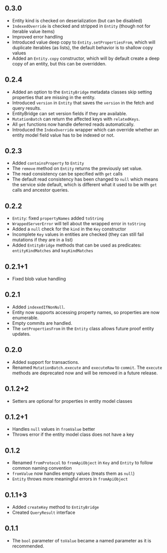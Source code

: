 ## 0.3.0

* Entity kind is checked on deserialization (but can be disabled)
* `IndexedOverride` is checked and stripped in `Entity` (though not for iterable
  value items)
* Improved error handling
* Introduced value deep copy to `Entity.setPropertiesFrom`, which will duplicate iterables (as lists),
  the default behavior is to shallow copy values
* Added an `Entity.copy` constructor, which will by default create a deep copy of an entity, but this
  can be overridden.

## 0.2.4

* Added an option to the `EntityBridge` metadata classes skip setting properties that
  are missing in the entity.
* Introduced `version` in `Entity` that saves the `version` in the fetch and query
  results.
* EntityBridge can set version fields if they are available.
* `MutationBatch` can return the affected keys with `relatedKeys`.
* All `get` functions now handle deferred reads automatically.
* Introduced the `IndexOverride` wrapper which can override whether an entity model
  field value has to be indexed or not.

## 0.2.3

* Added `containsProperty` to `Entity`
* The `remove` method on `Entity` returns the previously set value.
* The read consistency can be specified with `get` calls
* The default read consistency has been changed to `null` which means the service side
  default, which is different what it used to be with `get` calls and ancestor queries.

## 0.2.2

* `Entity`: fixed `propertyNames` added `toString`
* `WrappedServerError` will tell about the wrapped error in `toString`
* Added a `null` check for the `kind` in the `Key` constructor
* Incomplete `Key` values in entities are checked (they can still fail mutations if they are in a list)
* Added `EntityBridge` methods that can be used as predicates: `entityKindMatches` and `keyKindMatches`

## 0.2.1+1

* Fixed blob value handling

## 0.2.1

* Added `indexedIfNonNull`.
* Entity now supports accessing property names, so properties are now enumerable.
* Empty commits are handled.
* The `setPropertiesFrom` in the `Entity` class allows future proof entity updates.

## 0.2.0

* Added support for transactions.
* Renamed `MutationBatch.execute` and `executeRaw` to `commit`.
  The `execute` methods are deprecated now and will be removed in a future release.

## 0.1.2+2

* Setters are optional for properties in entity model classes

## 0.1.2+1

* Handles `null` values in `fromValue` better
* Throws error if the entity model class does not have a key

## 0.1.2

* Renamed `fromProtocol` to `fromApiObject` in `Key` and `Entity` to follow
  common naming convention
* `fromValue` now handles empty values (treats them as `null`)
* `Entity` throws more meaningful errors in `fromApiObject`

## 0.1.1+3

* Added `createKey` method to `EntityBridge`
* Created `QueryResult` interface

## 0.1.1

* The `bool` parameter of `toValue` became a named parameter as it is recommended.
